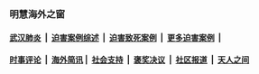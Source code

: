 
### 明慧海外之窗

####  [武汉肺炎](indexes/365.md?t=05270401) &nbsp;|&nbsp;  [迫害案例综述](indexes/328.md?t=05270401) &nbsp;|&nbsp; [迫害致死案例](indexes/277.md?t=05270401)  &nbsp;|&nbsp; [更多迫害案例](indexes/81.md?t=05270401)  &nbsp;|&nbsp; 
####  [时事评论](indexes/19.md?t=05270401) &nbsp;|&nbsp; [海外简讯](indexes/245.md?t=05270401)&nbsp;|&nbsp;  [社会支持](indexes/140.md?t=05270401) &nbsp;|&nbsp; [褒奖决议](indexes/282.md?t=05270401) &nbsp;|&nbsp; [社区报道](indexes/91.md?t=05270401)  &nbsp;|&nbsp; [天人之间](indexes/78.md?t=05270401) 

